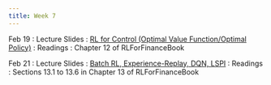 ```yaml
---
title: Week 7
---
```


Feb 19
: Lecture Slides
  : [RL for Control (Optimal Value Function/Optimal Policy)](https://github.com/coverdrive/technical-documents/blob/master/finance/cme241/Tour-RLControl.pdf)
: Readings
  : Chapter 12 of RLForFinanceBook	

Feb 21
: Lecture Slides
  : [Batch RL, Experience-Replay, DQN, LSPI](https://github.com/coverdrive/technical-documents/blob/master/finance/cme241/Tour-Batch.pdf)
: Readings
  : Sections 13.1 to 13.6 in Chapter 13 of RLForFinanceBook	
